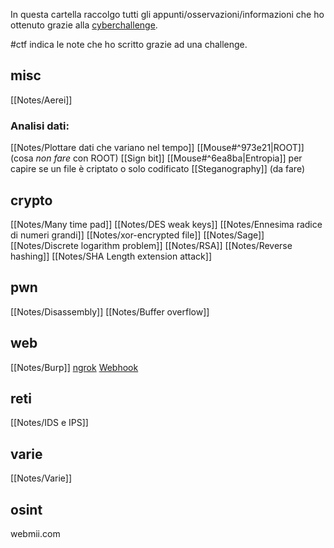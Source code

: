 In questa cartella raccolgo tutti gli appunti/osservazioni/informazioni che ho ottenuto grazie alla [cyberchallenge](https://cyberchallenge.it).

#ctf indica le note che ho scritto grazie ad una challenge.

## misc 
[[Notes/Aerei]]
### Analisi dati:
  [[Notes/Plottare dati che variano nel tempo]] 
  [[Mouse#^973e21|ROOT]] (cosa _non fare_ con ROOT)
  [[Sign bit]]
  [[Mouse#^6ea8ba|Entropia]] per capire se un file è criptato o solo codificato
  [[Steganography]] (da fare)

## crypto
[[Notes/Many time pad]]
[[Notes/DES weak keys]]
[[Notes/Ennesima radice di numeri grandi]]
[[Notes/xor-encrypted file]]
[[Notes/Sage]]
[[Notes/Discrete logarithm problem]]
[[Notes/RSA]]
[[Notes/Reverse hashing]]
[[Notes/SHA Length extension attack]]

## pwn
[[Notes/Disassembly]]
[[Notes/Buffer overflow]]

## web
[[Notes/Burp]]
[ngrok](https://ngrok.io)
[Webhook](https://webhook.site/)

## reti
[[Notes/IDS e IPS]]

## varie
[[Notes/Varie]]

## osint
webmii.com
